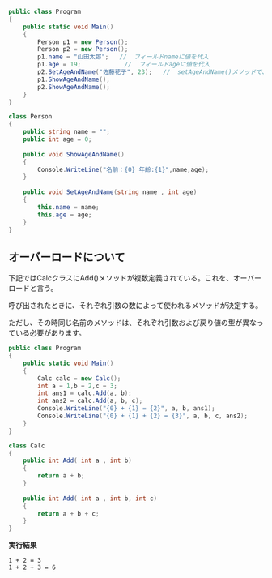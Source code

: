 ```c#
public class Program
{
	public static void Main()
	{
		Person p1 = new Person(); 
        Person p2 = new Person();
		p1.name = "山田太郎";   //  フィールドnameに値を代入
		p1.age = 19;            //  フィールドageに値を代入
		p2.SetAgeAndName("佐藤花子", 23);   //  setAgeAndName()メソッドで、nameとageを設定
		p1.ShowAgeAndName();
		p2.ShowAgeAndName();
	}
}

class Person
{
	public string name = "";
	public int age = 0;
	
	public void ShowAgeAndName()
	{
		Console.WriteLine("名前：{0} 年齢:{1}",name,age);
	}
	
	public void SetAgeAndName(string name , int age)
	{
		this.name = name;
		this.age = age;
	}
}
```


## オーバーロードについて
下記ではCalcクラスにAdd()メソッドが複数定義されている。これを、オーバーロードと言う。

呼び出されたときに、それぞれ引数の数によって使われるメソッドが決定する。

ただし、その時同じ名前のメソッドは、それぞれ引数および戻り値の型が異なっている必要があります。

```C#
public class Program
{
	public static void Main()
	{
		Calc calc = new Calc();
		int a = 1,b = 2,c = 3;
		int ans1 = calc.Add(a, b);
		int ans2 = calc.Add(a, b, c);
		Console.WriteLine("{0} + {1} = {2}", a, b, ans1);
		Console.WriteLine("{0} + {1} + {2} = {3}", a, b, c, ans2);
	}
}

class Calc
{
	public int Add( int a , int b)
	{
		return a + b;
	}
	
	public int Add( int a , int b, int c)
	{
		return a + b + c;
	}
}
```

**実行結果**
```
1 + 2 = 3
1 + 2 + 3 = 6
```